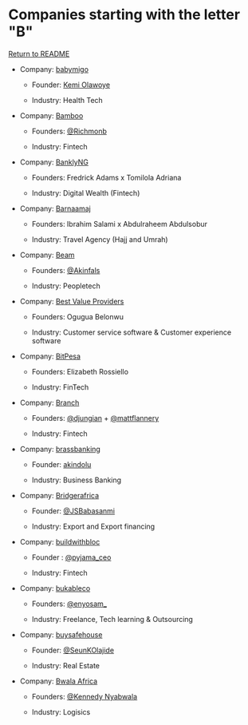 # Companies starting with the letter "B"

[Return to README](../README.md)

- Company: [babymigo](https://babymigo.com/)

  - Founder: [Kemi Olawoye](https://twitter.com/Kemi_olawoye)

  - Industry: Health Tech

- Company: [Bamboo](https://investbamboo.com)

  - Founders: [@Richmonb](https://twitter.com/eRichmonb)

  - Industry: Fintech

- Company: [BanklyNG](https://www.bankly.ng/)

  - Founders: Fredrick Adams x Tomilola Adriana

  - Industry: Digital Wealth (Fintech)

- Company: [Barnaamaj](https://www.barnaamaj.com/)

  - Founders: Ibrahim Salami x Abdulraheem Abdulsobur

  - Industry: Travel Agency (Hajj and Umrah)
 
- Company: [Beam](https://www.peoplebeam.co/)

  - Founders: [@Akinfals](https://twitter.com/Akinfals)

  - Industry: Peopletech

- Company: [Best Value Providers](https://bestvalueproviders.com/)

  - Founders: Ogugua Belonwu

  - Industry: Customer service software & Customer experience software

- Company: [BitPesa](https://bitpesa.co/)

  - Founders: Elizabeth Rossiello

  - Industry: FinTech

- Company: [Branch](https://branch.com.ng/) 
  
   - Founders: [@djungian](https://twitter.com/djungian) + [@mattflannery](https://twitter.com/mattflannery) 
    
   - Industry: Fintech

- Company: [brassbanking](https://www.trybrass.com/)

  - Founder: [akindolu](https://twitter.com/akindolu)

  - Industry: Business Banking

- Company: [Bridgerafrica](http://app.bridger.africa/)

  - Founder: [@JSBabasanmi](https://twitter.com/JSBabasanmi)

  - Industry: Export and Export financing

- Company: [buildwithbloc](https://www.blochq.io/)

  - Founder : [@pyjama_ceo](https://twitter.com/pyjama_ceo)

  - Industry: Fintech

- Company: [bukableco](https://www.bukable.co/)

  - Founders: [@enyosam_](https://twitter.com/enyosam_)

  - Industry: Freelance, Tech learning & Outsourcing

- Company: [buysafehouse](https://www.buysafehouse.com/)

  - Founder: [@SeunKOlajide](https://twitter.com/SeunKOlajide)

  - Industry: Real Estate
 
- Company: [Bwala Africa](https://bwala.africa/)

  - Founders: [@Kennedy Nyabwala](https://twitter.com/kennedynyabwala)

  - Industry: Logisics
